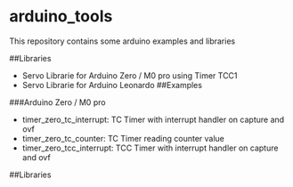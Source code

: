 # arduino_tools 
This repository contains some arduino examples and libraries

##Libraries
- Servo Librarie for Arduino Zero / M0 pro using Timer TCC1
- Servo Librarie for Arduino Leonardo
##Examples

###Arduino Zero / M0 pro
- timer_zero_tc_interrupt: TC Timer with interrupt handler on capture and ovf
- timer_zero_tc_counter:   TC Timer reading counter value
- timer_zero_tcc_interrupt: TCC Timer with interrupt handler on capture and ovf

##Libraries
